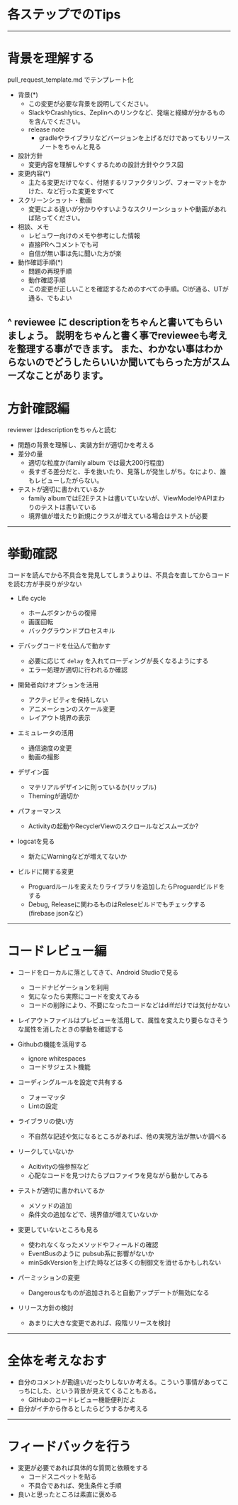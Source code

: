 # 各ステップでのTips

---

# 背景を理解する

pull_request_template.md でテンプレート化

- 背景(*)
  - この変更が必要な背景を説明してください。
  - SlackやCrashlytics、Zeplinへのリンクなど、発端と経緯が分かるものを含んでください。
  - release note
    - gradleやライブラリなどバージョンを上げるだけであってもリリースノートをちゃんと見る
- 設計方針
  - 変更内容を理解しやすくするための設計方針やクラス図
- 変更内容(*)
  - 主たる変更だけでなく、付随するリファクタリング、フォーマットをかけた、など行った変更をすべて
- スクリーンショット・動画
  - 変更による違いが分かりやすいようなスクリーンショットや動画があれば貼ってください。
- 相談、メモ
  - レビュワー向けのメモや参考にした情報
  - 直接PRへコメントでも可
  - 自信が無い事は先に聞いた方が楽
- 動作確認手順(*)
  - 問題の再現手順
  - 動作確認手順
  - この変更が正しいことを確認するためのすべての手順。CIが通る、UTが通る、でもよい

^ reviewee に descriptionをちゃんと書いてもらいましょう。
説明をちゃんと書く事でrevieweeも考えを整理する事ができます。
また、わかない事はわからないのでどうしたらいいか聞いてもらった方がスムーズなことがあります。
---

# 方針確認編

reviewer はdescriptionをちゃんと読む

- 問題の背景を理解し、実装方針が適切かを考える
- 差分の量
  - 適切な粒度か(family album では最大200行程度)
  - 長すぎる差分だと、手を抜いたり、見落しが発生しがち。なにより、誰もレビューしたがらない。
- テストが適切に書かれているか
  - family albumではE2Eテストは書いていないが、ViewModelやAPIまわりのテストは書いている
  - 境界値が増えたり新規にクラスが増えている場合はテストが必要

---

# 挙動確認

コードを読んでから不具合を発見してしまうよりは、不具合を直してからコードを読む方が手戻りが少ない

- Life cycle
  - ホームボタンからの復帰
  - 画面回転
  - バックグラウンドプロセスキル

- デバッグコードを仕込んで動かす
  - 必要に応じて `delay` を入れてローディングが長くなるようにする
  - エラー処理が適切に行われるか確認

- 開発者向けオプションを活用
  - アクティビティを保持しない
  - アニメーションのスケール変更
  - レイアウト境界の表示

- エミュレータの活用
  - 通信速度の変更
  - 動画の撮影

- デザイン面
  - マテリアルデザインに則っているか(リップル)
  - Themingが適切か

- パフォーマンス
  - Activityの起動やRecyclerViewのスクロールなどスムーズか?

- logcatを見る
  - 新たにWarningなどが増えてないか

- ビルドに関する変更
  - Proguardルールを変えたりライブラリを追加したらProguardビルドをする
  - Debug, Releaseに関わるものはReleseビルドでもチェックする(firebase jsonなど)

---

# コードレビュー編

- コードをローカルに落としてきて、Android Studioで見る
  - コードナビゲーションを利用
  - 気になったら実際にコードを変えてみる
  - コードの削除により、不要になったコードなどはdiffだけでは気付かない

- レイアウトファイルはプレビューを活用して、属性を変えたり要らなさそうな属性を消したときの挙動を確認する

- Githubの機能を活用する
  - ignore whitespaces
  - コードサジェスト機能
  
- コーディングルールを設定で共有する
  - フォーマッタ
  - Lintの設定

- ライブラリの使い方
  - 不自然な記述や気になるところがあれば、他の実現方法が無いか調べる

- リークしていないか
  - Acitivityの強参照など
  - 心配なコードを見つけたらプロファイラを見ながら動かしてみる

- テストが適切に書かれいてるか
  - メソッドの追加
  - 条件文の追加などで、境界値が増えていないか

- 変更していないところも見る
  - 使われなくなったメソッドやフィールドの確認
  - EventBusのように pubsub系に影響がないか
  - minSdkVersionを上げた時などは多くの制御文を消せるかもしれない

- パーミッションの変更
  - Dangerousなものが追加されると自動アップデートが無効になる

- リリース方針の検討
  - あまりに大きな変更であれば、段階リリースを検討

---

# 全体を考えなおす

- 自分のコメントが勘違いだったりしないか考える。こういう事情があってこっちにした、という背景が見えてくることもある。
  - GitHubのコードレビュー機能便利だよ
- 自分がイチから作るとしたらどうするか考える

---

# フィードバックを行う

- 変更が必要であれば具体的な質問と依頼をする
  - コードスニペットを貼る
  - 不具合であれば、発生条件と手順
- 良いと思ったところは素直に褒める
